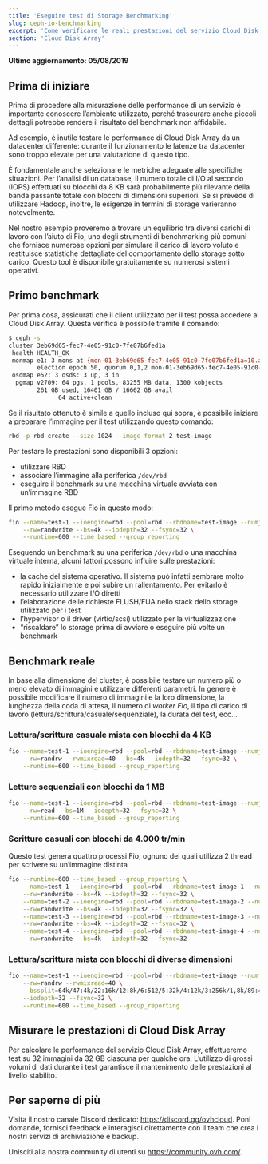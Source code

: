 ```yaml
---
title: 'Eseguire test di Storage Benchmarking'
slug: ceph-io-benchmarking
excerpt: 'Come verificare le reali prestazioni del servizio Cloud Disk Array'
section: 'Cloud Disk Array'
---
```


**Ultimo aggiornamento: 05/08/2019**

## Prima di iniziare
Prima di procedere alla misurazione delle performance di un servizio è importante conoscere l’ambiente utilizzato, perché trascurare anche piccoli dettagli potrebbe rendere il risultato del benchmark non affidabile.

Ad esempio, è inutile testare le performance di Cloud Disk Array da un datacenter differente: durante il funzionamento le latenze tra datacenter sono troppo elevate per una valutazione di questo tipo.

È fondamentale anche selezionare le metriche adeguate alle specifiche situazioni. Per l’analisi di un database, il numero totale di I/O al secondo (IOPS) effettuati su blocchi da 8 KB sarà probabilmente più rilevante della banda passante totale con blocchi di dimensioni superiori. Se si prevede di utilizzare Hadoop, inoltre, le esigenze in termini di storage varieranno notevolmente.

Nel nostro esempio proveremo a trovare un equilibrio tra diversi carichi di lavoro con l’aiuto di Fio, uno degli strumenti di benchmarking più comuni che fornisce numerose opzioni per simulare il carico di lavoro voluto e restituisce statistiche dettagliate del comportamento dello storage sotto carico. Questo tool è disponibile gratuitamente su numerosi sistemi operativi.


## Primo benchmark
Per prima cosa, assicurati che il client utilizzato per il test possa accedere al Cloud Disk Array. Questa verifica è possibile tramite il comando:


```bash
$ ceph -s
cluster 3eb69d65-fec7-4e05-91c0-7fe07b6fed1a
 health HEALTH_OK
 monmap e1: 3 mons at {mon-01-3eb69d65-fec7-4e05-91c0-7fe07b6fed1a=10.a.b.x:6789/0,mon-02-3eb69d65-fec7-4e05-91c0-7fe07b6fed1a=10..a.b.y:6789/0,mon-03-3eb69d65-fec7-4e05-91c0-7fe07b6fed1a=10.a.b.z:6789/0}
        election epoch 50, quorum 0,1,2 mon-01-3eb69d65-fec7-4e05-91c0-7fe07b6fed1a,mon-02-3eb69d65-fec7-4e05-91c0-7fe07b6fed1a,mon-03-3eb69d65-fec7-4e05-91c0-7fe07b6fed1a
 osdmap e52: 3 osds: 3 up, 3 in
  pgmap v2709: 64 pgs, 1 pools, 83255 MB data, 1300 kobjects
        261 GB used, 16401 GB / 16662 GB avail
              64 active+clean
```

Se il risultato ottenuto è simile a quello incluso qui sopra, è possibile iniziare a preparare l’immagine per il test utilizzando questo comando:


```bash
rbd -p rbd create --size 1024 --image-format 2 test-image
```

Per testare le prestazioni sono disponibili 3 opzioni:

- utilizzare RBD
- associare l’immagine alla periferica `/dev/rbd`
- eseguire il benchmark su una macchina virtuale avviata con un’immagine RBD

Il primo metodo esegue Fio in questo modo:


```bash
fio --name=test-1 --ioengine=rbd --pool=rbd --rbdname=test-image --numjobs=1 \
    --rw=randwrite --bs=4k --iodepth=32 --fsync=32 \
    --runtime=600 --time_based --group_reporting
```

Eseguendo un benchmark su una periferica `/dev/rbd` o una macchina virtuale interna, alcuni fattori possono influire sulle prestazioni:

- la cache del sistema operativo. Il sistema può infatti sembrare molto rapido inizialmente e poi subire un rallentamento.  Per evitarlo è necessario utilizzare I/O diretti
- l’elaborazione delle richieste FLUSH/FUA nello stack dello storage utilizzato per i test
- l’hypervisor o il driver (virtio/scsi) utilizzato per la virtualizzazione
- “riscaldare” lo storage prima di avviare o eseguire più volte un benchmark


## Benchmark reale
In base alla dimensione del cluster, è possibile testare un numero più o meno elevato di immagini e utilizzare differenti parametri. In genere è possibile modificare il numero di immagini e la loro dimensione, la lunghezza della coda di attesa, il numero di <i>worker Fio</i>, il tipo di carico di lavoro (lettura/scrittura/casuale/sequenziale), la durata del test, ecc...


### Lettura/scrittura casuale mista con blocchi da 4 KB

```bash
fio --name=test-1 --ioengine=rbd --pool=rbd --rbdname=test-image --numjobs=1 \
    --rw=randrw --rwmixread=40 --bs=4k --iodepth=32 --fsync=32 \
    --runtime=600 --time_based --group_reporting
```


### Letture sequenziali con blocchi da 1 MB

```bash
fio --name=test-1 --ioengine=rbd --pool=rbd --rbdname=test-image --numjobs=1 \
    --rw=read --bs=1M --iodepth=32 --fsync=32 \
    --runtime=600 --time_based --group_reporting
```


### Scritture casuali con blocchi da 4.000 tr/min
Questo test genera quattro processi Fio, ognuno dei quali utilizza 2 thread per scrivere su un’immagine distinta


```bash
fio --runtime=600 --time_based --group_reporting \
    --name=test-1 --ioengine=rbd --pool=rbd --rbdname=test-image-1 --numjobs=2 \
    --rw=randwrite --bs=4k --iodepth=32 --fsync=32 \
    --name=test-2 --ioengine=rbd --pool=rbd --rbdname=test-image-2 --numjobs=2 \
    --rw=randwrite --bs=4k --iodepth=32 --fsync=32 \
    --name=test-3 --ioengine=rbd --pool=rbd --rbdname=test-image-3 --numjobs=2 \
    --rw=randwrite --bs=4k --iodepth=32 --fsync=32 \
    --name=test-4 --ioengine=rbd --pool=rbd --rbdname=test-image-4 --numjobs=2 \
    --rw=randwrite --bs=4k --iodepth=32 --fsync=32
```


### Lettura/scrittura mista con blocchi di diverse dimensioni

```bash
fio --name=test-1 --ioengine=rbd --pool=rbd --rbdname=test-image --numjobs=1 \
    --rw=randrw --rwmixread=40 \
    --bssplit=64k/47:4k/22:16k/12:8k/6:512/5:32k/4:12k/3:256k/1,8k/89:4k/11 \
    --iodepth=32 --fsync=32 \
    --runtime=600 --time_based --group_reporting
```


## Misurare le prestazioni di Cloud Disk Array
Per calcolare le performance del servizio Cloud Disk Array, effettueremo test su 32 immagini da 32 GB ciascuna per qualche ora. L’utilizzo di grossi volumi di dati durante i test garantisce il mantenimento delle prestazioni al livello stabilito.

## Per saperne di più

Visita il nostro canale Discord dedicato: <https://discord.gg/ovhcloud>. Poni domande, fornisci feedback e interagisci direttamente con il team che crea i nostri servizi di archiviazione e backup.

Unisciti alla nostra community di utenti su <https://community.ovh.com/>.

